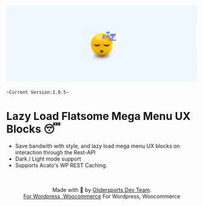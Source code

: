 <img src="https://github.com/ryntab/Lazy-Menu-Blocks/blob/main/Banner.jpg">

`~Current Version:1.0.5~`

# Lazy Load Flatsome Mega Menu UX Blocks 😴
- Save bandwith with style, and lazy load mega menu UX blocks on interaction through the Rest-API
- Dark / Light mode support
- Supports Acato's WP REST Caching.

<p align="center">
    <br/><br/>
    Made with 💜 by <a href="https://github.com/Glidersports">Glidersports Dev Team</a>.<br/>
    <a href="#">For Wordpress, Woocommerce</a>
    For Wordpress, Woocommerce
</p>

